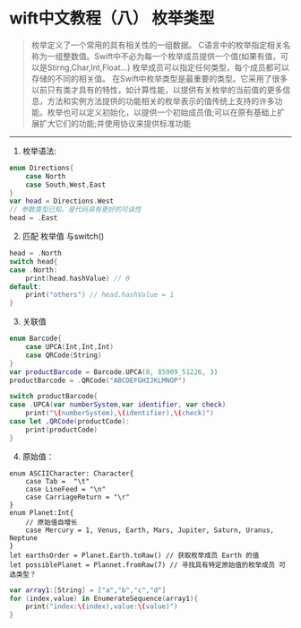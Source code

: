 #  wift中文教程（八） 枚举类型

> 枚举定义了一个常用的具有相关性的一组数据。
C语言中的枚举指定相关名称为一组整数值。Swift中不必为每一个枚举成员提供一个值(如果有值，可以是Stirng,Char,Int,Float...)
枚举成员可以指定任何类型，每个成员都可以存储的不同的相关值。
在Swift中枚举类型是最重要的类型。它采用了很多以前只有类才具有的特性，如计算性能，以提供有关枚举的当前值的更多信息，方法和实例方法提供的功能相关的枚举表示的值传统上支持的许多功能。枚举也可以定义初始化，以提供一个初始成员值;可以在原有基础上扩展扩大它们的功能;并使用协议来提供标准功能

***

1. 枚举语法:
```Swift
enum Directions{
	case North
	case South,West,East
}
var head = Directions.West
// 参数类型已知，是代码具有更好的可读性
head = .East
```
2. 匹配 枚举值 与switch()
```Swift
head = .North
switch head{
case .North:
	print(head.hashValue) // 0
default:
	print("others") // head.hashValue = 1
}
```
3. 关联值
```Swift
enum Barcode{
	case UPCA(Int,Int,Int)
	case QRCode(String)
}
var productBarcode = Barcode.UPCA(8, 85909_51226, 3)
productBarcode = .QRCode("ABCDEFGHIJKLMNOP")

switch productBarcode{
case .UPCA(var numberSystem,var identifier, var check)
	print("\(numberSystem),\(identifier),\(check)")	
case let .QRCode(productCode):
	print(productCode)
}
```
4. 原始值：
```
enum ASCIICharacter: Character{
	case Tab =  "\t"
	case LineFeed = "\n"
	case CarriageReturn = "\r"
}
enum Planet:Int{
	// 原始值自增长
	case Mercury = 1, Venus, Earth, Mars, Jupiter, Saturn, Uranus, Neptune
}
let earthsOrder = Planet.Earth.toRaw() // 获取枚举成员 Earth 的值
let possiblePlanet = Plannet.fromRaw(7) // 寻找具有特定原始值的枚举成员 可选类型？
``` 
```Swift
var array1:[String] = ["a","b","c","d"]
for (index,value) in EnumerateSequence(array1){
    print("index:\(index),value:\(value)")
}
```













